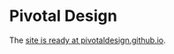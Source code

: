 Pivotal Design
==================

The [site is ready at pivotaldesign.github.io][1].







[1]: https://pivotaldesign.github.io/